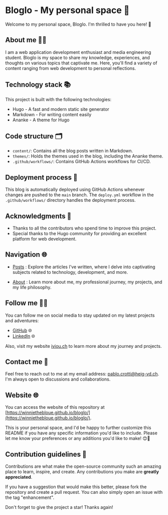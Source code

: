 # Bloglo - My personal space 🚀

Welcome to my personal space, Bloglo. I'm thrilled to have you here! 👋

## About me 🧑‍💻

I am a web application development enthusiast and media engineering student. Bloglo is my space to share my knowledge, experiences, and thoughts on various topics that captivate me. Here, you'll find a variety of content ranging from web development to personal reflections.

## Technology stack 📚

This project is built with the following technologies:

- Hugo - A fast and modern static site generator
- Markdown - For writing content easily
- Ananke - A theme for Hugo

## Code structure 🗂

- `content/`: Contains all the blog posts written in Markdown.
- `themes/`: Holds the themes used in the blog, including the Ananke theme.
- `.github/workflows/`: Contains GitHub Actions workflows for CI/CD.

## Deployment process 🚀

This blog is automatically deployed using GitHub Actions whenever changes are pushed to the `main` branch. The `deploy.yml` workflow in the `.github/workflows/` directory handles the deployment process.

## Acknowledgments 🎉

- Thanks to all the contributors who spend time to improve this project.
- Special thanks to the Hugo community for providing an excellent platform for web development.

## Navigation 🌐

- [Posts](https://winniethebloue.github.io/bloglo/posts/) : Explore the articles I've written, where I delve into captivating subjects related to technology, development, and more.

- [About](https://winniethebloue.github.io/bloglo/about/) : Learn more about me, my professional journey, my projects, and my life philosophy.

## Follow me 🚶‍♂️

You can follow me on social media to stay updated on my latest projects and adventures:

- [GitHub](https://github.com/WinnieTheBloue) 🌐
- [LinkedIn](https://www.linkedin.com/in/pablo-crotti/) 🌐

Also, visit my website [iviou.ch](https://iviou.ch) to learn more about my journey and projects.

## Contact me 📧

Feel free to reach out to me at my email address: pablo.crotti@heig-vd.ch. I'm always open to discussions and collaborations.

## Website 🌐

You can access the website of this repository at [https://winniethebloue.github.io/bloglo/](https://winniethebloue.github.io/bloglo/).

This is your personal space, and I'd be happy to further customize this README if you have any specific information you'd like to include. Please let me know your preferences or any additions you'd like to make! 😊🚀

## Contribution guidelines 👥

Contributions are what make the open-source community such an amazing place to learn, inspire, and create. Any contributions you make are **greatly appreciated**.

If you have a suggestion that would make this better, please fork the repository and create a pull request. You can also simply open an issue with the tag "enhancement".

Don't forget to give the project a star! Thanks again!